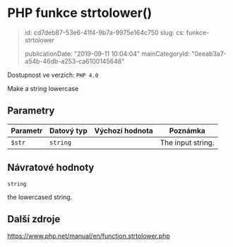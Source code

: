 PHP funkce strtolower()
=======================

> id: cd7deb87-53e6-41f4-9b7a-9975e164c750
> slug:
> 	cs: funkce-strtolower
>
> publicationDate: "2019-09-11 10:04:04"
> mainCategoryId: "0eeab3a7-a54b-46db-a253-ca6100145648"

Dostupnost ve verzích: `PHP 4.0`

Make a string lowercase


Parametry
--------------

| Parametr | Datový typ | Výchozí hodnota | Poznámka |
|-----|-----|-----|-----|
| `$str` | `string` |  | The input string. |


Návratové hodnoty
----------------

`string`

the lowercased string.

Další zdroje
------------

https://www.php.net/manual/en/function.strtolower.php
